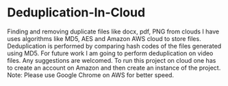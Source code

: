 # Deduplication-In-Cloud
Finding and removing duplicate files like docx, pdf, PNG from clouds
I have uses algorithms like MD5, AES and Amazon AWS cloud to store files. Deduplication
is performed by comparing hash codes of the files generated using MD5.
For future work I am going to perform deduplication on video
files.
Any suggestions are welcomed.
To run this project on cloud one has to create an account on Amazon and then
create an instance of the project.
Note: Please use Google Chrome on AWS for better speed.
